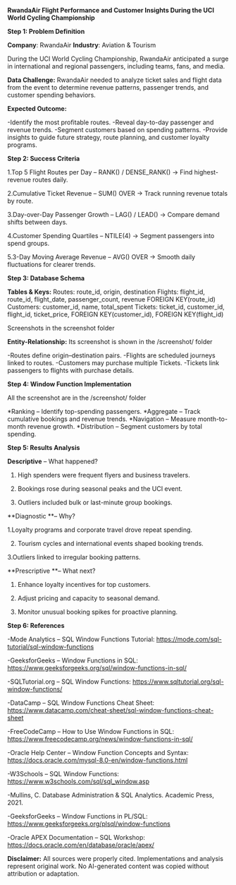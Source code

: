 **RwandaAir Flight Performance and Customer Insights During the UCI World Cycling Championship**

**Step 1: Problem Definition**

**Company**: RwandaAir
**Industry**: Aviation & Tourism

During the UCI World Cycling Championship, RwandaAir anticipated a surge in international and regional passengers, including teams, fans, and media.

**Data Challenge:**
RwandaAir needed to analyze ticket sales and flight data from the event to determine revenue patterns, passenger trends, and customer spending behaviors.

**Expected Outcome:**

-Identify the most profitable routes.
-Reveal day-to-day passenger and revenue trends.
-Segment customers based on spending patterns.
-Provide insights to guide future strategy, route planning, and customer loyalty programs.

**Step 2: Success Criteria**

  1.Top 5 Flight Routes per Day – RANK() / DENSE_RANK() → Find highest-revenue routes daily.
  
  2.Cumulative Ticket Revenue – SUM() OVER → Track running revenue totals by route.
  
  3.Day-over-Day Passenger Growth – LAG() / LEAD() → Compare demand shifts between days.
  
  4.Customer Spending Quartiles – NTILE(4) → Segment passengers into spend groups.
  
  5.3-Day Moving Average Revenue – AVG() OVER → Smooth daily fluctuations for clearer trends.

**Step 3: Database Schema**

**Tables & Keys:**
Routes: route_id, origin, destination
Flights: flight_id, route_id, flight_date, passenger_count, revenue
FOREIGN KEY(route_id)
Customers: customer_id, name, total_spent
Tickets: ticket_id, customer_id, flight_id, ticket_price, FOREIGN KEY(customer_id), FOREIGN KEY(flight_id)

Screenshots in the screenshot folder

**Entity-Relationship:**
Its screenshot is shown in the /screenshot/ folder

 -Routes define origin–destination pairs.
 -Flights are scheduled journeys linked to routes.
 -Customers may purchase multiple Tickets.
 -Tickets link passengers to flights with purchase details.

**Step 4: Window Function Implementation**

All the screenshot are in the /screenshot/ folder

 *Ranking – Identify top-spending passengers.
 *Aggregate – Track cumulative bookings and revenue trends.
 *Navigation – Measure month-to-month revenue growth.
 *Distribution – Segment customers by total spending.

**Step 5: Results Analysis**

**Descriptive** – What happened?

1. High spenders were frequent flyers and business travelers.
    
2. Bookings rose during seasonal peaks and the UCI event.
    
3. Outliers included bulk or last-minute group bookings.
    
**Diagnostic **– Why?

1.Loyalty programs and corporate travel drove repeat spending.
    
  2.  Tourism cycles and international events shaped booking trends.
    
3.Outliers linked to irregular booking patterns.

**Prescriptive **– What next?

1. Enhance loyalty incentives for top customers.
    
2. Adjust pricing and capacity to seasonal demand.
    
3. Monitor unusual booking spikes for proactive planning.

**Step 6: References**

-Mode Analytics – SQL Window Functions Tutorial: https://mode.com/sql-tutorial/sql-window-functions

-GeeksforGeeks – Window Functions in SQL: https://www.geeksforgeeks.org/sql/window-functions-in-sql/

-SQLTutorial.org – SQL Window Functions: https://www.sqltutorial.org/sql-window-functions/

-DataCamp – SQL Window Functions Cheat Sheet: https://www.datacamp.com/cheat-sheet/sql-window-functions-cheat-sheet

-FreeCodeCamp – How to Use Window Functions in SQL: https://www.freecodecamp.org/news/window-functions-in-sql/

-Oracle Help Center – Window Function Concepts and Syntax: https://docs.oracle.com/mysql-8.0-en/window-functions.html

-W3Schools – SQL Window Functions: https://www.w3schools.com/sql/sql_window.asp

-Mullins, C. Database Administration & SQL Analytics. Academic Press, 2021.

-GeeksforGeeks – Window Functions in PL/SQL: https://www.geeksforgeeks.org/plsql/window-functions

-Oracle APEX Documentation – SQL Workshop: https://docs.oracle.com/en/database/oracle/apex/

**Disclaimer:**
All sources were properly cited. Implementations and analysis represent original work. No AI-generated content was copied without attribution or adaptation.
